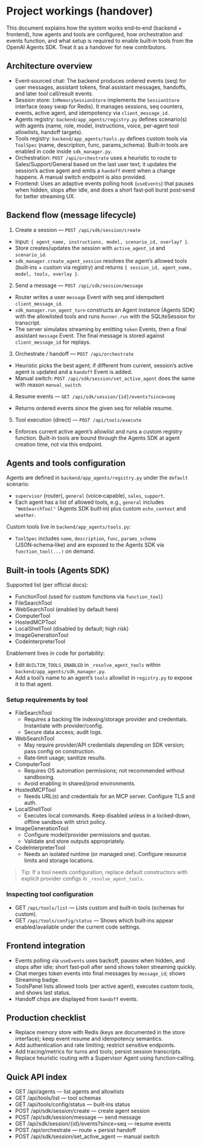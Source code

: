 # Project workings (handover)

This document explains how the system works end‑to‑end (backend + frontend), how
agents and tools are configured, how orchestration and events function, and what
setup is required to enable built‑in tools from the OpenAI Agents SDK. Treat it
as a handover for new contributors.

## Architecture overview

- Event‑sourced chat: The backend produces ordered events (seq) for user
  messages, assistant tokens, final assistant messages, handoffs, and later tool
  call/result events.
- Session store: `InMemorySessionStore` implements the `SessionStore` interface
  (easy swap for Redis). It manages sessions, seq counters, events, active
  agent, and idempotency via `client_message_id`.
- Agents registry: `backend/app_agents/registry.py` defines scenario(s) with
  agents (name, role, model, instructions, voice, per‑agent tool allowlists,
  handoff targets).
- Tools registry: `backend/app_agents/tools.py` defines custom tools via
  `ToolSpec` (name, description, func, params_schema). Built‑in tools are
  enabled in code inside `sdk_manager.py`.
- Orchestration: `POST /api/orchestrate` uses a heuristic to route to
  Sales/Support/General based on the last user text; it updates the session’s
  active agent and emits a `handoff` event when a change happens. A manual
  switch endpoint is also provided.
- Frontend: Uses an adaptive events polling hook (`useEvents`) that pauses when
  hidden, stops after idle, and does a short fast‑poll burst post‑send for
  better streaming UX.

## Backend flow (message lifecycle)

1. Create a session — `POST /api/sdk/session/create`

- Input: `{ agent_name, instructions, model, scenario_id, overlay? }`.
- Store creates/updates the session with `active_agent_id` and `scenario_id`.
- `sdk_manager.create_agent_session` resolves the agent’s allowed tools
  (built‑ins + custom via registry) and returns
  `{ session_id, agent_name, model, tools, overlay }`.

2. Send a message — `POST /api/sdk/session/message`

- Router writes a user `message` Event with seq and idempotent
  `client_message_id`.
- `sdk_manager.run_agent_turn` constructs an Agent instance (Agents SDK) with
  the allowlisted tools and runs `Runner.run` with the SQLiteSession for
  transcript.
- The server simulates streaming by emitting `token` Events, then a final
  assistant `message` Event. The final message is stored against
  `client_message_id` for replays.

3. Orchestrate / handoff — `POST /api/orchestrate`

- Heuristic picks the best agent; if different from current, session’s active
  agent is updated and a `handoff` Event is added.
- Manual switch: `POST /api/sdk/session/set_active_agent` does the same with
  reason `manual_switch`.

4. Resume events — `GET /api/sdk/session/{id}/events?since=seq`

- Returns ordered events since the given seq for reliable resume.

5. Tool execution (direct) — `POST /api/tools/execute`

- Enforces current active agent’s allowlist and runs a custom registry function.
  Built‑in tools are bound through the Agents SDK at agent creation time, not
  via this endpoint.

## Agents and tools configuration

Agents are defined in `backend/app_agents/registry.py` under the `default`
scenario:

- `supervisor` (router), `general` (voice‑capable), `sales`, `support`.
- Each agent has a list of allowed tools, e.g., `general` includes
  `"WebSearchTool"` (Agents SDK built‑in) plus custom `echo_context` and
  `weather`.

Custom tools live in `backend/app_agents/tools.py`:

- `ToolSpec` includes `name`, `description`, `func`, `params_schema`
  (JSON‑schema‑like) and are exposed to the Agents SDK via `function_tool(...)`
  on demand.

## Built‑in tools (Agents SDK)

Supported list (per official docs):

- FunctionTool (used for custom functions via `function_tool`)
- FileSearchTool
- WebSearchTool (enabled by default here)
- ComputerTool
- HostedMCPTool
- LocalShellTool (disabled by default; high risk)
- ImageGenerationTool
- CodeInterpreterTool

Enablement lives in code for portability:

- Edit `BUILTIN_TOOLS_ENABLED` in `_resolve_agent_tools` within
  `backend/app_agents/sdk_manager.py`.
- Add a tool’s name to an agent’s `tools` allowlist in `registry.py` to expose
  it to that agent.

### Setup requirements by tool

- FileSearchTool
  - Requires a backing file indexing/storage provider and credentials.
    Instantiate with provider/config.
  - Secure data access; audit logs.
- WebSearchTool
  - May require provider/API credentials depending on SDK version; pass config
    on construction.
  - Rate‑limit usage; sanitize results.
- ComputerTool
  - Requires OS automation permissions; not recommended without sandboxing.
  - Avoid enabling in shared/prod environments.
- HostedMCPTool
  - Needs URL(s) and credentials for an MCP server. Configure TLS and auth.
- LocalShellTool
  - Executes local commands. Keep disabled unless in a locked‑down, offline
    sandbox with strict policy.
- ImageGenerationTool
  - Configure model/provider permissions and quotas.
  - Validate and store outputs appropriately.
- CodeInterpreterTool
  - Needs an isolated runtime (or managed one). Configure resource limits and
    storage locations.

> Tip: If a tool needs configuration, replace default constructors with explicit
> provider configs in `_resolve_agent_tools`.

### Inspecting tool configuration

- GET `/api/tools/list` — Lists custom and built‑in tools (schemas for custom).
- GET `/api/tools/config/status` — Shows which built‑ins appear
  enabled/available under the current code settings.

## Frontend integration

- Events polling via `useEvents` uses backoff, pauses when hidden, and stops
  after idle; short fast‑poll after send shows token streaming quickly.
- Chat merges token events into final messages by `message_id`; shows Streaming
  badge.
- ToolsPanel lists allowed tools (per active agent), executes custom tools, and
  shows last status.
- Handoff chips are displayed from `handoff` events.

## Production checklist

- Replace memory store with Redis (keys are documented in the store interface);
  keep event resume and idempotency semantics.
- Add authentication and rate limiting; restrict sensitive endpoints.
- Add tracing/metrics for turns and tools; persist session transcripts.
- Replace heuristic routing with a Supervisor Agent using function‑calling.

## Quick API index

- GET /api/agents — list agents and allowlists
- GET /api/tools/list — tool schemas
- GET /api/tools/config/status — built‑ins status
- POST /api/sdk/session/create — create agent session
- POST /api/sdk/session/message — send message
- GET /api/sdk/session/{id}/events?since=seq — resume events
- POST /api/orchestrate — route + persist handoff
- POST /api/sdk/session/set_active_agent — manual switch
